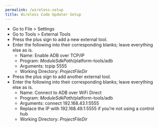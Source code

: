 ```yaml
---
permalink: /wireless-setup
title: Wireless Code Updater Setup
---
```


* Go to File > Settings
* Go to Tools > External Tools
* Press the plus sign to add a new external tool.
* Enter the following into their corresponding blanks; leave everything else as is.
  * Name: Enable ADB over TCP/IP
  * Program: $ModuleSdkPath$/platform-tools/adb
  * Arguments: tcpip 5555
  * Working Directory: $ProjectFileDir$
* Press the plus sign to add another external tool.
* Enter the following into their corresponding blanks; leave everything else as is.
  * Name: Connect to ADB over WiFi Direct
  * Program: $ModuleSdkPath$/platform-tools/adb
  * Arguments: connect 192.168.43.1:5555
  * Replace the IP with 192.168.49.1:5555 if you’re not using a control hub
  * Working Directory: $ProjectFileDir$
